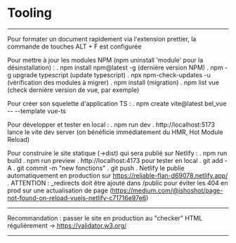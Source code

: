 # Tooling
---

Pour formater un document rapidement via l'extension prettier, la commande de touches ALT + F est configurée

Pour mettre à jour les modules NPM (npm uninstall 'module' pour la désinstallation) :
. npm install npm@latest -g (dernière version NPM)
. npm -g upgrade typescript (update typescript)
. npx npm-check-updates -u (vérification des modules à migrer)
. npm install (migration)
. npm list vue (check dernière version de vue, par exemple)

Pour créer son squelette d'application TS :
. npm create vite@latest bel_vue -- --template vue-ts

Pour développer et tester en local :
. npm run dev
. http://localhost:5173 lance le vite dev server (on bénéficie immédiatement du HMR, Hot Module Reload)

Pour construire le site statique (->dist) qui sera publié sur Netlify :
. npm run build
. npm run preview
. http://localhost:4173 pour tester en local
. git add -A
. git commit -m "new fonctions"
. git push
. Netlify le publie automatiquement en production sur https://reliable-flan-d69078.netlify.app/
. ATTENTION : _redirects doit être ajouté dans /public pour éviter les 404 en prod sur une actualisation de page
  (https://medium.com/@ishoshot/page-not-found-on-reload-vuejs-netlify-c71716e97e6)

---

Recommandation : passer le site en production au "checker" HTML régulièrement -> https://validator.w3.org/

---


